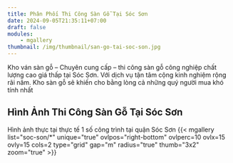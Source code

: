 ```yaml
---
title: Phân Phối Thi Công Sàn Gỗ Tại Sóc Sơn
date: 2024-09-05T21:35:11+07:00
draft: false
modules:
    - mgallery
thumbnail: /img/thumbnail/san-go-tai-soc-son.jpg
---
```


Kho ván sàn gỗ – Chuyên cung cấp – thi công sàn gỗ công nghiệp chất lượng cao giá thấp tại Sóc Sơn. Với dịch vụ tận tâm cộng kinh nghiệm rộng rãi năm. Kho sàn gỗ sẽ khiến cho bằng lòng cả những quý người mua khó tính nhất

## Hình Ảnh Thi Công Sàn Gỗ Tại Sóc Sơn

Hình ảnh thực tại thực tế 1 số công trình tại quận Sóc Sơn
{{< mgallery list="soc-son/*" unique="true" ovlpos="right-bottom" ovlperc=10 ovlx=15 ovly=15 cols=2 type="grid" gap="m" radius="true" thumb="3x2" zoom="true" >}}